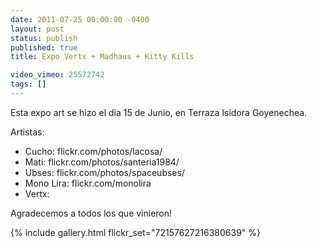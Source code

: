 ```yaml
---
date: 2011-07-25 00:00:00 -0400
layout: post
status: publish
published: true
title: Expo Vertx + Madhaus + Kitty Kills

video_vimeo: 25572742
tags: []
---
```



Esta expo art se hizo el dia 15 de Junio, en Terraza Isidora Goyenechea.

Artistas:
* Cucho: flickr.com/​photos/​lacosa/
* Mati: flickr.com/​photos/​santeria1984/
* Ubses: flickr.com/​photos/​spaceubses/​
* Mono Lira: flickr.com/​monolira
* Vertx:

Agradecemos a todos los que vinieron!

{% include gallery.html flickr_set="72157627216380639" %}
